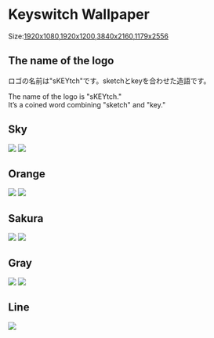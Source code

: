 # Keyswitch Wallpaper
Size:[1920x1080](https://github.com/ataruno/KeyswitchWallpaper/tree/main/Keyswitch%20Wallpaper1920x1080),[1920x1200](https://github.com/ataruno/KeyswitchWallpaper/tree/main/Keyswitch%20Wallpaper1920x1200),[3840x2160](https://github.com/ataruno/KeyswitchWallpaper/tree/main/Keyswitch%20Wallpaper3840x2160),[1179x2556](https://github.com/ataruno/KeyswitchWallpaper/tree/main/Keyswitch%20Wallpaper1179x2556)

## The name of the logo
ロゴの名前は"sKEYtch"です。sketchとkeyを合わせた造語です。  
  
The name of the logo is "sKEYtch."  
It’s a coined word combining "sketch" and "key."  

## Sky
![](./Keyswitch%20Wallpaper1920x1080/KW_Sky1_1920x1080.png)
![](./Keyswitch%20Wallpaper1920x1080/KW_Sky2_1920x1080.png)

## Orange
![](./Keyswitch%20Wallpaper1920x1080/KW_Orange1_1920x1080.png)
![](./Keyswitch%20Wallpaper1920x1080/KW_Orange2_1920x1080.png)

## Sakura
![](./Keyswitch%20Wallpaper1920x1080/KW_Sakura1_1920x1080.png)
![](./Keyswitch%20Wallpaper1920x1080/KW_Sakura2_1920x1080.png)

## Gray
![](./Keyswitch%20Wallpaper1920x1080/KW_Gray1_1920x1080.png)
![](./Keyswitch%20Wallpaper1920x1080/KW_Gray2_1920x1080.png)

## Line
![](./Keyswitch%20Wallpaper1920x1080/KW_Line_1920x1080.png)

